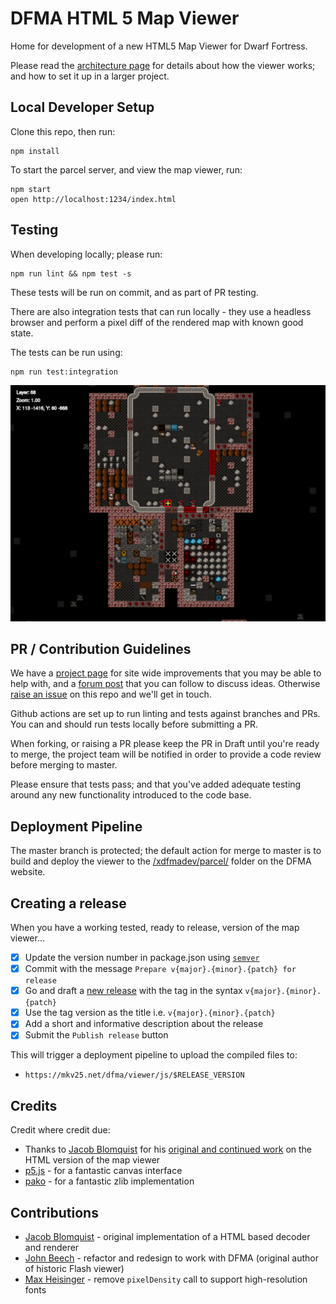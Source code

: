 # DFMA HTML 5 Map Viewer

Home for development of a new HTML5 Map Viewer for Dwarf Fortress.

Please read the [architecture page](./docs/README.md) for details about how the viewer works; and how to set it up in a larger project.

## Local Developer Setup

Clone this repo, then run:

```
npm install
```

To start the parcel server, and view the map viewer, run:

```
npm start
open http://localhost:1234/index.html 
```

## Testing

When developing locally; please run:
```
npm run lint && npm test -s
```

These tests will be run on commit, and as part of PR testing.

There are also integration tests that can run locally - they use a headless browser and perform a pixel diff of the rendered map with known good state.

The tests can be run using:

```
npm run test:integration
```

![Expected Integration Test Result for Default Map](./tests/integration/samples/default-map-expected.png)

## PR / Contribution Guidelines

We have a [project page](https://github.com/orgs/df-map-archive/projects/1) for site wide improvements that you may be able to help with, and a [forum post](http://www.bay12forums.com/smf/index.php?topic=176276.0) that you can follow to discuss ideas. Otherwise [raise an issue](https://github.com/df-map-archive/dfma-html5-map-viewer/issues/new) on this repo and we'll get in touch.

Github actions are set up to run linting and tests against branches and PRs. You can and should run tests locally before submitting a PR.

When forking, or raising a PR please keep the PR in Draft until you're ready to merge, the project team will be notified in order to provide a code review before merging to master.

Please ensure that tests pass; and that you've added adequate testing around any new functionality introduced to the code base.

## Deployment Pipeline

The master branch is protected; the default action for merge to master is to build and deploy the viewer to the [/xdfmadev/parcel/](https://mkv25.net/dfma/xdfmadev/parcel/index.html) folder on the DFMA website.

## Creating a release

When you have a working tested, ready to release, version of the map viewer...

- [x] Update the version number in package.json using [`semver`](https://semver.org/)
- [x] Commit with the message `Prepare v{major}.{minor}.{patch} for release`
- [x] Go and draft a [new release](https://github.com/df-map-archive/dfma-html5-map-viewer/releases/new) with the tag in the syntax `v{major}.{minor}.{patch}`
- [x] Use the tag version as the title i.e. `v{major}.{minor}.{patch}`
- [x] Add a short and informative description about the release
- [x] Submit the `Publish release` button

This will trigger a deployment pipeline to upload the compiled files to:
- `https://mkv25.net/dfma/viewer/js/$RELEASE_VERSION`

## Credits

Credit where credit due:
- Thanks to [Jacob Blomquist](https://github.com/JacobRBlomquist) for his [original and continued work](https://github.com/JacobRBlomquist/DFMA-Viewer-HTML5) on the HTML version of the map viewer 
- [p5.js](https://p5js.org/) - for a fantastic canvas interface
- [pako](https://github.com/nodeca/pako) - for a fantastic zlib implementation

## Contributions

- [Jacob Blomquist](https://github.com/JacobRBlomquist) - original implementation of a HTML based decoder and renderer
- [John Beech](https://github.com/johnbeech) - refactor and redesign to work with DFMA (original author of historic Flash viewer)
- [Max Heisinger](https://github.com/maximaximal) - remove `pixelDensity` call to support high-resolution fonts
